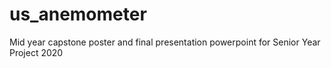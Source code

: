 # us_anemometer
Mid year capstone poster and final presentation powerpoint for Senior Year Project 2020
